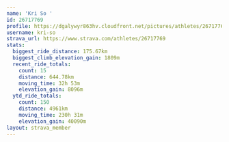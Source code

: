 ```yaml
---
name: 'Kri So '
id: 26717769
profile: https://dgalywyr863hv.cloudfront.net/pictures/athletes/26717769/7761026/14/large.jpg
username: kri-so
strava_url: https://www.strava.com/athletes/26717769
stats:
  biggest_ride_distance: 175.67km
  biggest_climb_elevation_gain: 1809m
  recent_ride_totals:
    count: 15
    distance: 644.78km
    moving_time: 32h 53m
    elevation_gain: 8096m
  ytd_ride_totals:
    count: 150
    distance: 4961km
    moving_time: 230h 31m
    elevation_gain: 40090m
layout: strava_member
--- 
```

